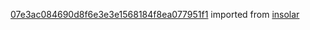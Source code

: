 [07e3ac084690d8f6e3e3e1568184f8ea077951f1](https://github.com/insolar/insolar/commit/07e3ac084690d8f6e3e3e1568184f8ea077951f1) imported from [insolar](https://github.com/insolar/insolar)
